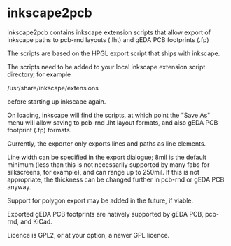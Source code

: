 # inkscape2pcb
inkscape2pcb contains inkscape extension scripts that allow export of inkscape paths to pcb-rnd layouts (.lht) and gEDA PCB footprints (.fp)

The scripts are based on the HPGL export script that ships with inkscape.

The scripts need to be added to your local inkscape extension script directory, for example

/usr/share/inkscape/extensions

before starting up inkscape again.

On loading, inkscape will find the scripts, at which point the "Save As" menu will allow saving to pcb-rnd .lht layout formats, and also gEDA PCB footprint (.fp) formats.

Currently, the exporter only exports lines and paths as line elements.

Line width can be specified in the export dialogue; 8mil is the default minimum (less than this is not necessarily supported by many fabs for silkscreens, for example), and can range up to 250mil. If this is not appropriate, the thickness can be changed further in pcb-rnd or gEDA PCB anyway. 

Support for polygon export may be added in the future, if viable.

Exported gEDA PCB footprints are natively supported by gEDA PCB, pcb-rnd, and KiCad.

Licence is GPL2, or at your option, a newer GPL licence.


